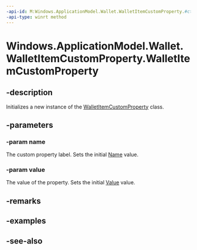 ```yaml
---
-api-id: M:Windows.ApplicationModel.Wallet.WalletItemCustomProperty.#ctor(System.String,System.String)
-api-type: winrt method
---
```


<!-- Method syntax
public WalletItemCustomProperty(System.String name, System.String value)
-->

# Windows.ApplicationModel.Wallet.WalletItemCustomProperty.WalletItemCustomProperty

## -description
Initializes a new instance of the [WalletItemCustomProperty](walletitemcustomproperty.md) class.

## -parameters
### -param name
The custom property label. Sets the initial [Name](walletitemcustomproperty_name.md) value.

### -param value
The value of the property. Sets the initial [Value](walletitemcustomproperty_value.md) value.

## -remarks

## -examples

## -see-also
